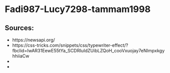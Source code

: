 # Fadi987-Lucy7298-tammam1998
<h2>Sources:</h2>
<ul>
  <li> https://newsapi.org/
  <li> https://css-tricks.com/snippets/css/typewriter-effect/?fbclid=IwAR31EewE55tYa_SCDRIuIdZUibLZQoH_cooVxuojay7eNImpxkgyhhiiaCw
  <li> 
  <li>
 </ul>
